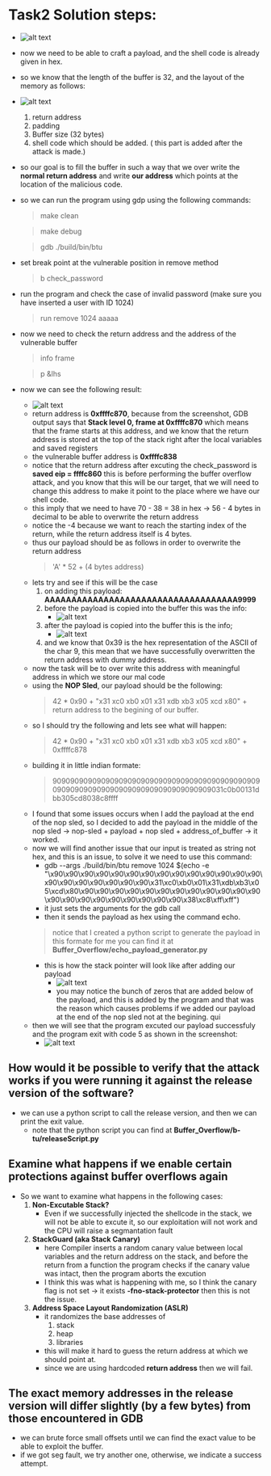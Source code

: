 # Task2 Solution steps: 
* ![alt text](image-16.png)
* now we need to be able to craft a payload, and the shell code is already given in hex. 
* so we know that the length of the buffer is 32, and the layout of the memory as follows: 
* ![alt text](image-17.png)
    1. return address
    2. padding
    3. Buffer size (32 bytes)
    4. shell code which should be added. ( this part is added after the attack is made.)
* so our goal is to fill the buffer in such a way that we over write the **normal return address** and write **our address** which points at the location of the malicious code. 
* so we can run the program using gdp using the following commands: 
    > make clean 

    > make debug

    > gdb ./build/bin/btu 

* set break point at the vulnerable position in remove method
    > b check_password

* run the program and check the case of invalid password (make sure you have inserted a user with ID 1024)
    > run remove 1024 aaaaa

* now we need to check the return address and the address of the vulnerable buffer
    > info frame

    > p &lhs

* now we can see the following result: 
    - ![alt text](image-23.png)
    - return address is **0xffffc870**, because from the screenshot, GDB output says that **Stack level 0, frame at 0xffffc870** which means that the frame starts at this address, and we know that the return address is stored at the top of the stack right after the local variables and saved registers
    - the vulnerable buffer address is **0xffffc838**
    - notice that the return address after excuting the check_password is **saved eip = ffffc860** this is before performing the buffer overflow attack, and you know that this will be our target, that we will need to change this address to make it point to the place where we have our shell code. 
    - this imply that we need to have 70 - 38 = 38 in hex -> 56 - 4 bytes in decimal to be able to overwrite the return address
    - notice the -4 because we want to reach the starting index of the return, while the return address itself is 4 bytes. 
    - thus our payload should be as follows in order to overwrite the return address
        > 'A' * 52 + (4 bytes address)
    - lets try and see if this will be the case
        1. on adding this payload: **AAAAAAAAAAAAAAAAAAAAAAAAAAAAAAAAAAAA9999**
        2. before the payload is copied into the buffer this was the info: 
            - ![alt text](image-19.png)
        3. after the payload is copied into the buffer this is the info; 
            - ![alt text](image-20.png)
        4. and we know that 0x39 is the hex representation of the ASCII of the char 9, this mean that we have successfully overwritten the return address with dummy address.
    - now the task will be to over write this address with meaningful address in which we store our mal code
    - using the **NOP Sled**, our payload should be the following: 
        > 42 * 0x90 + "x31 xc0 xb0 x01 x31 xdb xb3 x05 xcd x80" + return address to the begining of our buffer.
    - so I should try the following and lets see what will happen: 
        > 42 * 0x90 + "x31 xc0 xb0 x01 x31 xdb xb3 x05 xcd x80" + 0xffffc878
    - building it in little indian formate: 
        > 90909090909090909090909090909090909090909090909090909090909090909090909090909090909031c0b00131dbb305cd8038c8ffff
    - I found that some issues occurs when I add the payload at the end of the nop sled, so I decided to add the payload in the middle of the nop sled -> nop-sled + payload + nop sled + address_of_buffer -> it worked.
    - now we will find another issue that our input is treated as string not hex, and this is an issue, to solve it we need to use this command:
        * gdb --args ./build/bin/btu remove 1024 $(echo -e "\x90\x90\x90\x90\x90\x90\x90\x90\x90\x90\x90\x90\x90\x90\x90\x90\x90\x90\x90\x90\x90\x31\xc0\xb0\x01\x31\xdb\xb3\x05\xcd\x80\x90\x90\x90\x90\x90\x90\x90\x90\x90\x90\x90\x90\x90\x90\x90\x90\x90\x90\x90\x90\x90\x38\xc8\xff\xff")
        * it just sets the arguments for the gdb call
        * then it sends the payload as hex using the command echo.
        > notice that I created a python script to generate the payload in this formate for me you can find it at **Buffer_Overflow/echo_payload_generator.py**
        - this is how the stack pointer will look like after adding our payload
            - ![alt text](image-25.png) 
            - you may notice the bunch of zeros that are added below of the payload, and this is added by the program and that was the reason which causes problems if we added our payload at the end of the nop sled not at the begining. qui
    - then we will see that the program excuted our payload successfuly and the program exit with code 5 as shown in the screenshot: 
        * ![alt text](image-22.png)

##  How would it be possible to verify that the attack works if you were running it against the release version of the software?
* we can use a python script to call the release version, and then we can print the exit value.
    - note that the python script you can find at **Buffer_Overflow/b-tu/releaseScript.py**

## Examine what happens if we enable certain protections against buffer overflows again
* So we want to examine what happens in the following cases: 
    1. **Non-Excutable Stack?**
        - Even if we successfully injected the shellcode in the stack, we will not be able to excute it, so our exploitation will not work and the CPU will raise a segmantation fault
    2. **StackGuard (aka Stack Canary)**
        - here Compiler inserts a random canary value between local variables and the return address on the stack, and before the return from a function the program checks if the canary value was intact, then the program aborts the excution
        - I think this was what is happening with me, so I think the canary flag is not set -> it exists **-fno-stack-protector** then this is not the issue. 
    3. **Address Space Layout Randomization (ASLR)**
        - it randomizes the base addresses of   
            1. stack
            2. heap
            3. libraries
        - this will make it hard to guess the return address at which we should point at. 
        - since we are using hardcoded **return address** then we will fail. 
## The exact memory addresses in the release version will differ slightly (by a few bytes) from those encountered in GDB
* we can brute force small offsets until we can find the exact value to be able to exploit the buffer. 
* if we got seg fault, we try another one, otherwise, we indicate a success attempt.